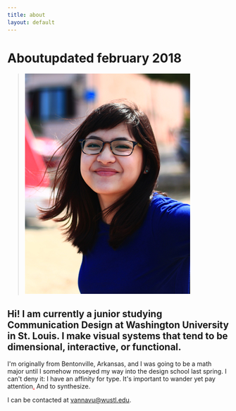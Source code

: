 ```yaml
---
title: about
layout: default
---
```


<h1 id="about"><span id="title">About</span><span id="date">updated february 2018</span></h1>

>![portrait](/images/portrait.jpg)

## Hi! I am currently a junior studying Communication Design at Washington University in St. Louis. I make visual systems that tend to be dimensional, interactive, or functional.

I'm originally from Bentonville, Arkansas, and I was going to be a math major until I somehow moseyed my way into the design school last spring. I can't deny it: I have an affinity for type. It's important to wander yet pay attention<a href="https://docs.google.com/document/d/1ACoAxl8RPKmMfAOUMyj9oXD1n8JKapDhz6-BiB_evNk/edit?usp=sharing" target="_blank" style="color:red; border:none;">.</a> And to synthesize. 

I can be contacted at vannavu@wustl.edu.